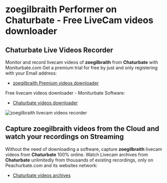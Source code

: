 # zoegilbraith Performer on Chaturbate - Free LiveCam videos downloader

## Chaturbate Live Videos Recorder

Monitor and record livecam videos of **zoegilbraith** from **Chaturbate** with Moniturbate.com
Get a premium trial for free by just and only registering with your Email address:
* [zoegilbraith Premium videos downloader](https://moniturbate.com/request-demo-licence-key.html)

Free livecam videos downloader - Moniturbate Software:
* [Chaturbate videos downloader](https://moniturbate.com/moniturbate-download-software.html)

![zoegilbraith livecam videos recorder](https://peachurnet.com/templates/moniturbate-software.png)


## Capture zoegilbraith videos from the Cloud and watch your recordings on Streaming

Without the need of downloading a software, capture **zoegilbraith** livecam videos from **Chaturbate** 100% online.
Watch Livecam archives from **Chaturbate** unlimitedly from thousands of existing recordings, only on Peachurbate.com and its websites network:
* [Chaturbate videos archives](https://peachurnet.com/)